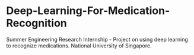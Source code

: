 # Deep-Learning-For-Medication-Recognition
Summer Engineering Research Internship - Project on using deep learning to recognize medications. National University of Singapore.

